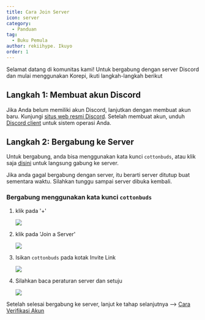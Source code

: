 ```yaml
---
title: Cara Join Server
icon: server
category:
  - Panduan
tag:
  - Buku Pemula
author: rekiihype. Ikuyo
order: 1
---
```


Selamat datang di komunitas kami! Untuk bergabung dengan server Discord dan mulai menggunakan Korepi, ikuti langkah-langkah berikut

## Langkah 1: Membuat akun Discord

Jika Anda belum memiliki akun Discord, lanjutkan dengan membuat akun baru. Kunjungi [situs web resmi Discord](https://discord.com/). Setelah membuat akun, unduh [Discord client](https://discord.com/download) untuk sistem operasi Anda.

## Langkah 2: Bergabung ke Server

Untuk bergabung, anda bisa menggunakan kata kunci `cottonbuds`, atau klik saja [disini](https://discord.gg/cottonbuds) untuk langsung gabung ke server.

Jika anda gagal bergabung dengan server, itu berarti server ditutup buat sementara waktu. Silahkan tunggu sampai server dibuka kembali.

### Bergabung menggunakan kata kunci `cottonbuds`

1. klik pada '+'
   
   [![](https://i.postimg.cc/KYTDHzLR/join1.png)](https://postimg.cc/rd84dqfk)

2. klik pada 'Join a Server'
   
   [![](https://i.postimg.cc/7hH1hnR2/join2.png)](https://postimg.cc/0M4KHDPk)

3. Isikan `cottonbuds` pada kotak Invite Link
   
   [![](https://i.postimg.cc/NMwkqc7b/join3.png)](https://postimg.cc/67YvnFPG)

4. Silahkan baca peraturan server dan setuju
   
   [![](https://i.postimg.cc/9FNPXTYD/join4.png)](https://postimg.cc/XpdBQrhW)

Setelah selesai bergabung ke server, lanjut ke tahap selanjutnya --> [Cara Verifikasi Akun](verify.md)
